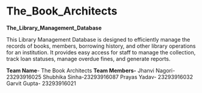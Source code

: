 # The_Book_Architects

**The_Library_Management_Database**
  
This Library Management Database is designed to efficiently manage the records of books, members, borrowing history, and other library operations for an institution. It provides easy access for staff to manage the collection, track loan statuses, manage overdue fines, and generate reports.

**Team Name**- The Book Architects
**Team Members-**
  Jhanvi Nagori- 23293916025
  Shubhika Sinha-23293916087
  Prayas Yadav- 23293916032
  Garvit Gupta- 23293916021
